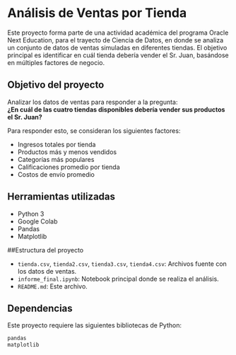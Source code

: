 # Análisis de Ventas por Tienda

Este proyecto forma parte de una actividad académica del programa Oracle Next Education, para el trayecto de Ciencia de Datos, en donde se analiza un conjunto de datos de ventas simuladas en diferentes tiendas. El objetivo principal es identificar en cuál tienda debería vender el Sr. Juan, basándose en múltiples factores de negocio.

## Objetivo del proyecto

Analizar los datos de ventas para responder a la pregunta:  
**¿En cuál de las cuatro tiendas disponibles debería vender sus productos el Sr. Juan?**

Para responder esto, se consideran los siguientes factores:

- Ingresos totales por tienda  
- Productos más y menos vendidos  
- Categorías más populares  
- Calificaciones promedio por tienda  
- Costos de envío promedio  

## Herramientas utilizadas

- Python 3  
- Google Colab  
- Pandas  
- Matplotlib  

##Estructura del proyecto

- `tienda.csv`, `tienda2.csv`, `tienda3.csv`, `tienda4.csv`: Archivos fuente con los datos de ventas.  
- `informe_final.ipynb`: Notebook principal donde se realiza el análisis.  
- `README.md`: Este archivo.

## Dependencias

Este proyecto requiere las siguientes bibliotecas de Python:

```bash
pandas
matplotlib
